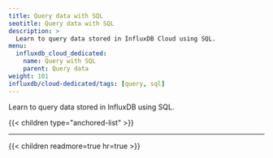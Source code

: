 ```yaml
---
title: Query data with SQL
seotitle: Query data with SQL
description: >
  Learn to query data stored in InfluxDB Cloud using SQL.
menu:
  influxdb_cloud_dedicated:
    name: Query with SQL
    parent: Query data
weight: 101
influxdb/cloud-dedicated/tags: [query, sql]
---
```


Learn to query data stored in InfluxDB using SQL.

{{< children type="anchored-list" >}}

---

{{< children readmore=true hr=true >}}